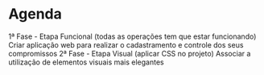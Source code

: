 # Agenda
1ª Fase - Etapa Funcional (todas as operações tem que estar funcionando)  Criar aplicação web para realizar o cadastramento e controle dos seus compromissos  2ª Fase - Etapa Visual (aplicar CSS no projeto)  Associar a utilização de elementos visuais mais elegantes
